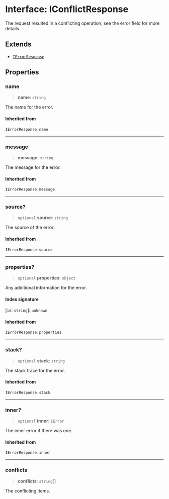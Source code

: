 # Interface: IConflictResponse

The request resulted in a conflicting operation, see the error field for more details.

## Extends

- [`IErrorResponse`](../type-aliases/IErrorResponse.md)

## Properties

### name

> **name**: `string`

The name for the error.

#### Inherited from

`IErrorResponse.name`

***

### message

> **message**: `string`

The message for the error.

#### Inherited from

`IErrorResponse.message`

***

### source?

> `optional` **source**: `string`

The source of the error.

#### Inherited from

`IErrorResponse.source`

***

### properties?

> `optional` **properties**: `object`

Any additional information for the error.

#### Index signature

 \[`id`: `string`\]: `unknown`

#### Inherited from

`IErrorResponse.properties`

***

### stack?

> `optional` **stack**: `string`

The stack trace for the error.

#### Inherited from

`IErrorResponse.stack`

***

### inner?

> `optional` **inner**: `IError`

The inner error if there was one.

#### Inherited from

`IErrorResponse.inner`

***

### conflicts

> **conflicts**: `string`[]

The conflicting items.

